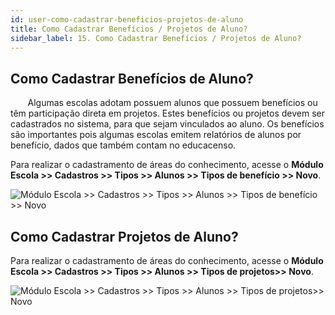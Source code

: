 ```yaml
---
id: user-como-cadastrar-beneficios-projetos-de-aluno
title: Como Cadastrar Benefícios / Projetos de Aluno?
sidebar_label: 15. Como Cadastrar Benefícios / Projetos de Aluno?
---
```


## Como Cadastrar Benefícios de Aluno?

<div class="textoJustificado">

&nbsp;&nbsp;&nbsp;&nbsp;&nbsp;&nbsp;&nbsp;Algumas escolas adotam possuem alunos que possuem benefícios ou têm participação direta em projetos. Estes benefícios ou projetos devem ser cadastrados no sistema, para que sejam vinculados ao aluno. Os benefícios são importantes pois algumas escolas emitem relatórios de alunos por benefício, dados que também contam no educacenso.

Para realizar o cadastramento de áreas do conhecimento, acesse o **Módulo Escola >> Cadastros >> Tipos >> Alunos >> Tipos de benefício >> Novo**.

</div> 

![Módulo Escola >> Cadastros >> Tipos >> Alunos >> Tipos de benefício >> Novo](../img/user-docs/cadastrar_tipo_de_beneficio.gif)


## Como Cadastrar Projetos de Aluno?

<div class="textoJustificado">

Para realizar o cadastramento de áreas do conhecimento, acesse o **Módulo Escola >> Cadastros >> Tipos >> Alunos >> Tipos de projetos>> Novo**.

</div>

![Módulo Escola >> Cadastros >> Tipos >> Alunos >> Tipos de projetos>> Novo](../img/user-docs/cadastrar_tipo_projetos.gif)
